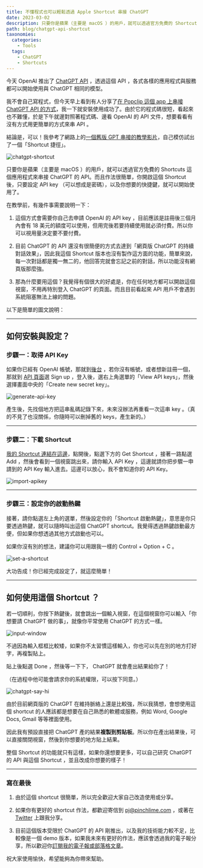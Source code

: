 ```yaml
---
title: 不懂程式也可以輕鬆透過 Apple Shortcut 串接 ChatGPT
date: 2023-03-02
description: 只要你是蘋果（主要是 macOS ）的用戶，就可以透過官方免費的 Shortcuts 這個應用程式來串接 ChatGPT 的 API 。而且作法很簡單，你開啟這個 Shortcut 後，只要設定 API key （可以想成是密碼），以及你想要的快捷鍵，就可以開始使用了。
path: blog/chatgpt-api-shortcut
taxonomies:
  categories: 
    - Tools
  tags: 
    - ChatGPT
    - Shortcuts
---
```


今天 OpenAI 推出了 [ChatGPT API](https://openai.com/blog/introducing-chatgpt-and-whisper-apis) ，透過這個 API ，各式各樣的應用程式與服務都可以開始使用與 ChatGPT 相同的模型。

我不會自己寫程式，但今天早上看到有人分享了[在 Popclip 這個 app 上串接 ChatGPT API 的方式](https://forum.popclip.app/t/a-popclip-extension-for-chatgpt-updated/1283/16)，我一下就安裝使用成功了。由於它的程式碼很短，看起來也不難懂，於是下午就邊對照著程式碼、邊看 OpenAI 的 API 文件，想要看看有沒有方式用更簡單的方式來串 API 。

結論是，可以！我參考了網路上的[一個舊版 GPT 串接的教學影片](https://www.youtube.com/watch?v=CN0SZ33x0bE)，自己模仿試出了一個「Shortcut 捷徑」。

<img src="https://pinchlime-screenshots.s3.ap-northeast-1.amazonaws.com/chatgpt-shortcut_zhvdqo.gif" loading="lazy" alt="chatgpt-shortcut" align=center />

只要你是蘋果（主要是 macOS ）的用戶，就可以透過官方免費的 Shortcuts 這個應用程式來串接 ChatGPT 的 API。而且作法很簡單，你開啟這個 Shortcut 後，只要設定 API key （可以想成是密碼），以及你想要的快捷鍵，就可以開始使用了。


在教學前，有幾件事需要說明一下：

1. 這個方式會需要你自己去申請 OpenAI 的 API key ，目前應該是註冊後三個月內會有 18 美元的額度可以使用，但用完後若要持續使用就必須付費。所以你可以視用量決定要不要付費。

2. 目前 ChatGPT 的 API 還沒有很簡便的方式去達到「網頁版 ChatGPT 的持續對話效果」，因此我這個 Shortcut 版本也沒有製作這方面的功能，簡單來說，每一次對話都是獨一無二的，他回答完就會忘記之前的對話，所以功能沒有網頁版那麼強。

3. 那為什麼要用這個？我覺得有個很大的好處是，你在任何地方都可以開啟這個視窗，不用再特別登入 ChatGPT 的頁面。而且目前看起來 API 用戶不會遇到系統阻塞無法上線的問題。

以下是簡單的圖文說明：
<!-- more -->

---

## 如何安裝與設定？

### 步驟一：取得 API Key

如果你已經有 OpenAI 帳號，那就到[後台](https://platform.openai.com/) ，若你沒有帳號，或者想新註冊一個，那就到 [API 頁面](https://openai.com/blog/openai-api)選 Sign up ，登入後，選右上角選單的「View API keys」，然後選擇畫面中央的「Create new secret key」。

<img src="https://pinchlime-screenshots.s3.ap-northeast-1.amazonaws.com/generate-api-key_MjXCsD.webp" loading="lazy" alt="generate-api-key" align=center />

產生後，先找個地方把這串亂碼記錄下來，未來沒辦法再重看一次這串 key 。（真的不見了也沒關係，你隨時可以刪掉舊的 keys，產生新的。）

---

### 步驟二：下載 Shortcut

[我的 Shortcut 連結在這邊](http://bit.ly/3KPcqJ2)，點開後，點選下方的 Get Shortcut ，接著一路點選 Add ，然後會看到一個視窗跳出來，請你輸入 API Key ，這邊就請你把步驟一申請到的 API Key 輸入進去。這邊可以放心，我不會知道你的 API Key。

<img src="https://pinchlime-screenshots.s3.ap-northeast-1.amazonaws.com/import-apikey_CowYG5.webp" loading="lazy" alt="import-apikey" align=center />

---

### 步驟三：設定你的啟動熱鍵

接著，請你點選左上角的選單，然後設定你的「Shortcut 啟動熱鍵」，意思是你只要透過熱鍵，就可以隨時叫出這個 ChatGPT shortcut。我覺得透過熱鍵啟動最方便，但如果你想透過其他方式啟動也可以。

如果你沒有別的想法，建議你可以用跟我一樣的 Control \+ Option \+ C 。

<img src="https://pinchlime-screenshots.s3.ap-northeast-1.amazonaws.com/set-a-shortcut_aS30cY.webp" loading="lazy" alt="set-a-shortcut" align=center />


大功告成！你已經完成設定了，就這麼簡單！

---

## 如何使用這個 Shortcut ？

若一切順利，你按下熱鍵後，就會跳出一個輸入視窗，在這個視窗你可以輸入「你想要請 ChatGPT 做的事」，就像你平常使用 ChatGPT 的方式一樣。

<img src="https://pinchlime-screenshots.s3.ap-northeast-1.amazonaws.com/input-window_DlrWQZ.webp" loading="lazy" alt="input-window" align=center />

不過因為輸入框框比較矮，如果你不太習慣這樣輸入，你也可以先在別的地方打好字，再複製貼上。

貼上後點選 Done ，然後等一下下， ChatGPT 就會產出結果給你了！

（在過程中他可能會請求你的系統權限，可以按下同意。）


<img src="https://pinchlime-screenshots.s3.ap-northeast-1.amazonaws.com/chatgpt-say-hi_37nm4M.webp" loading="lazy" alt="chatgpt-say-hi" align=center />

由於目前網頁版的 ChatGPT 在維持脈絡上還是比較強，所以我猜想，會想使用這個 shortcut 的人應該都是想要在自己熟悉的軟體或服務，例如 Word, Google Docs, Gmail 等等裡面使用。

因此我有預設直接把 ChatGPT 產的結果**複製到剪貼板**。所以你在產出結果後，可以直接關閉視窗，然後到你想要的地方貼上結果。

整個 Shortcut 的功能就只有這樣，如果你還想要更多，可以自己研究 ChatGPT 的 API 與這個 Shortcut ，並且改成你想要的樣子！

---

### 寫在最後

1. 由於這個 shortcut 很簡單，所以完全歡迎大家自己改造使用或分享。

2. 如果你有更好的 shortcut 作法，都歡迎寄信到 pj@pinchlime.com ，或著在 [Twitter](https://twitter.com/WuPingJu) 上跟我分享。

3. 目前這個版本受限於 ChatGPT 的 API 剛推出，以及我的技術能力較不足，比較像是一個 demo 版本，如果我未來有更好的作法，應該會透過我的電子報分享，所以歡迎你[訂閱我的電子報或部落格文章](https://pinchlime.com/subscribe/)。

祝大家使用愉快，希望能夠為你帶來幫助。